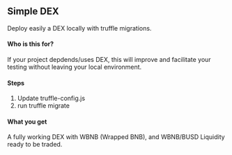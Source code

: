 ## Simple DEX

Deploy easily a DEX locally with truffle migrations.

#### Who is this for?
If your project depdends/uses DEX, this will improve and facilitate your testing without leaving your local environment.

#### Steps
1. Update truffle-config.js
2. run truffle migrate

#### What you get
A fully working DEX with WBNB (Wrapped BNB), and WBNB/BUSD Liquidity ready to be traded.

